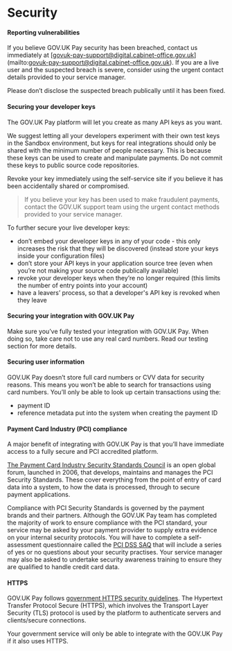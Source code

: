 # Security

#### Reporting vulnerabilities

If you believe GOV.UK Pay security has been breached, contact us immediately at [govuk-pay-support@digital.cabinet-office.gov.uk] (mailto:govuk-pay-support@digital.cabinet-office.gov.uk). If you are a live user and the suspected breach is severe, consider using the urgent contact details provided to your service manager.

Please don’t disclose the suspected breach publically until it has been fixed.

#### Securing your developer keys

The GOV.UK Pay platform will let you create as many API keys as you want.

We suggest letting all your developers experiment with their own test keys in the Sandbox environment, but keys for real integrations should only be shared with the minimum number of people necessary. This is because these keys can be used to create and manipulate payments. Do not commit these keys to public source code repositories.

Revoke your key immediately using the self-service site if you believe it has been accidentally shared or compromised.

> If you believe your key has been used to make fraudulent payments, contact the GOV.UK support team using the urgent contact methods provided to your service manager.


To further secure your live developer keys:

 - don’t embed your developer keys in any of your code - this only increases the risk that they will be discovered (instead store your keys inside your configuration files)
 - don’t store your API keys in your application source tree (even when you’re not making your source code publically available)
 - revoke your developer keys when they’re no longer required (this limits the number of entry points into your account)
 - have a leavers’ process, so that a developer's API key is revoked when they leave

#### Securing your integration with GOV.UK Pay

Make sure you’ve fully tested your integration with GOV.UK Pay. When doing so, take care not to use any real card numbers. Read our testing section for more details.

#### Securing user information

GOV.UK Pay doesn’t store full card numbers or CVV data for security reasons. This means you won’t be able to search for transactions using card numbers. You’ll only be able to look up certain transactions using the:

 - payment ID
 - reference metadata put into the system when creating the payment ID

#### Payment Card Industry (PCI) compliance

A major benefit of integrating with GOV.UK Pay is that you’ll have immediate access to a fully secure and PCI accredited platform.

[The Payment Card Industry Security Standards Council](https://www.pcisecuritystandards.org/) is an open global forum, launched in 2006, that develops, maintains and manages the PCI Security Standards. These cover everything from the point of entry of card data into a system, to how the data is processed, through to secure payment applications.

Compliance with PCI Security Standards is governed by the payment brands and their partners. Although the GOV.UK Pay team has completed the majority of work to ensure compliance with the PCI standard, your service may be asked by your payment provider to supply extra evidence on your internal security protocols. You will have to complete a self-assessment questionnaire called the [PCI DSS SAQ](https://www.pcisecuritystandards.org/pci_security/completing_self_assessment) that will include a series of yes or no questions about your security practises. Your service manager may also be asked to undertake security awareness training to ensure they are qualified to handle credit card data.

#### HTTPS

GOV.UK Pay follows [government HTTPS security guidelines](https://www.gov.uk/service-manual/domain-names/https.html). The Hypertext Transfer Protocol Secure (HTTPS), which involves the Transport Layer Security  (TLS) protocol is used by the platform to authenticate servers and clients/secure connections.

Your government service will only be able to integrate with the GOV.UK Pay if it also uses HTTPS.
